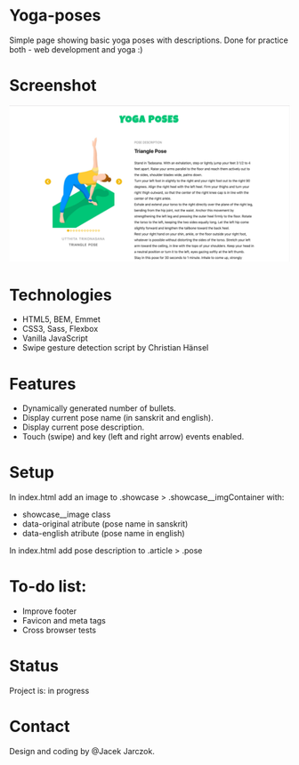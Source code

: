 # Yoga-poses
Simple page showing basic yoga poses with descriptions. Done for practice both - web development and yoga :)

# Screenshot
![Example screenshot](https://github.com/k-son/Yoga-poses/blob/master/yogaposes_screenshot.png)

# Technologies
* HTML5, BEM, Emmet
* CSS3, Sass, Flexbox
* Vanilla JavaScript
* Swipe gesture detection script by Christian Hänsel

# Features
* Dynamically generated number of bullets.
* Display current pose name (in sanskrit and english).
* Display current pose description.
* Touch (swipe) and key (left and right arrow) events enabled.

# Setup
In index.html add an image to .showcase > .showcase__imgContainer with:
* showcase__image class
* data-original atribute (pose name in sanskrit)
* data-english atribute (pose name in english)

In index.html add pose description to .article  > .pose

# To-do list:
* Improve footer
* Favicon and meta tags
* Cross browser tests

# Status
Project is: in progress

# Contact
Design and coding by @Jacek Jarczok.
